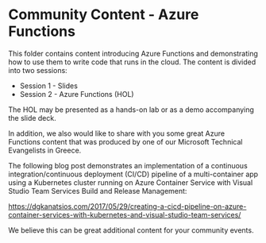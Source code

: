 # Community Content - Azure Functions

This folder contains content introducing Azure Functions and demonstrating how to use them to write code that runs in the cloud. The content is divided into two sessions:

- Session 1 - Slides
- Session 2 - Azure Functions (HOL)

The HOL may be presented as a hands-on lab or as a demo accompanying the slide deck.

In addition, we also would like to share with you some great Azure Functions content that was produced by one of our Microsoft Technical Evangelists in Greece.

The following blog post demonstrates an implementation of a continuous integration/continuous deployment (CI/CD) pipeline of a multi-container app using a Kubernetes cluster running on Azure Container Service with Visual Studio Team Services Build and Release Management: 

https://dgkanatsios.com/2017/05/29/creating-a-cicd-pipeline-on-azure-container-services-with-kubernetes-and-visual-studio-team-services/

We believe this can be great additional content for your community events.